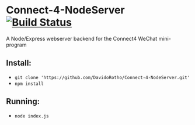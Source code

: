 # Connect-4-NodeServer [![Build Status](https://travis-ci.com/DavidoRotho/Connect-4-NodeServer.svg?branch=master)](https://travis-ci.com/DavidoRotho/Connect-4-NodeServer)
A Node/Express webserver backend for the Connect4 WeChat mini-program


## Install:
* `git clone 'https://github.com/DavidoRotho/Connect-4-NodeServer.git'`
* `npm install`
## Running:
* `node index.js`
